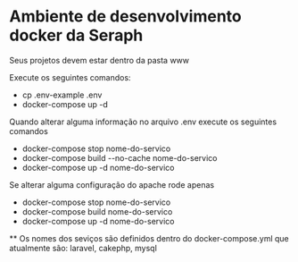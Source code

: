 # Ambiente de desenvolvimento docker da Seraph 

Seus projetos devem estar dentro da pasta www

Execute os seguintes comandos:

- cp .env-example .env
- docker-compose up -d

Quando alterar alguma informação no arquivo .env execute os seguintes comandos

- docker-compose stop nome-do-servico
- docker-compose build --no-cache nome-do-servico
- docker-compose up -d nome-do-servico

Se alterar alguma configuração do apache rode apenas

- docker-compose stop nome-do-servico
- docker-compose build nome-do-servico
- docker-compose up -d nome-do-servico

** Os nomes dos seviços são definidos dentro do docker-compose.yml que atualmente são: laravel, cakephp, mysql

